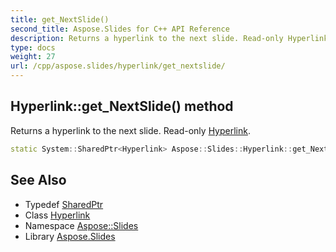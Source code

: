 ```yaml
---
title: get_NextSlide()
second_title: Aspose.Slides for C++ API Reference
description: Returns a hyperlink to the next slide. Read-only Hyperlink.
type: docs
weight: 27
url: /cpp/aspose.slides/hyperlink/get_nextslide/
---
```

## Hyperlink::get_NextSlide() method


Returns a hyperlink to the next slide. Read-only [Hyperlink](../).

```cpp
static System::SharedPtr<Hyperlink> Aspose::Slides::Hyperlink::get_NextSlide()
```

## See Also

* Typedef [SharedPtr](../../system/sharedptr/)
* Class [Hyperlink](./)
* Namespace [Aspose::Slides](../)
* Library [Aspose.Slides](../../)